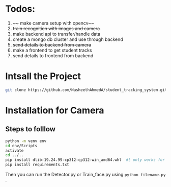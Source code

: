 # Todos:

1. ~~ make camera setup with opencv~~
2. ~~train recognition with images and camera~~
3. make backend api to transfer/handle data
4. create a mongo db cluster and use through backend
5. ~~send details to backend from camera~~
6. make a frontend to get student tracks
7. send details to frontend from backend

# Intsall the Project

```sh
git clone https://github.com/NasheethAhmedA/student_tracking_system.git
```

# Installation for Camera

## Steps to folllow

```sh
python -m venv env
cd env/Scripts
activate
cd ../..
pip install dlib-19.24.99-cp312-cp312-win_amd64.whl  #[ only works for python 3.12 and you need to download the file ]
pip install requirements.txt
```

Then you can run the Detector.py or Train_face.py using ```python filename.py``` .